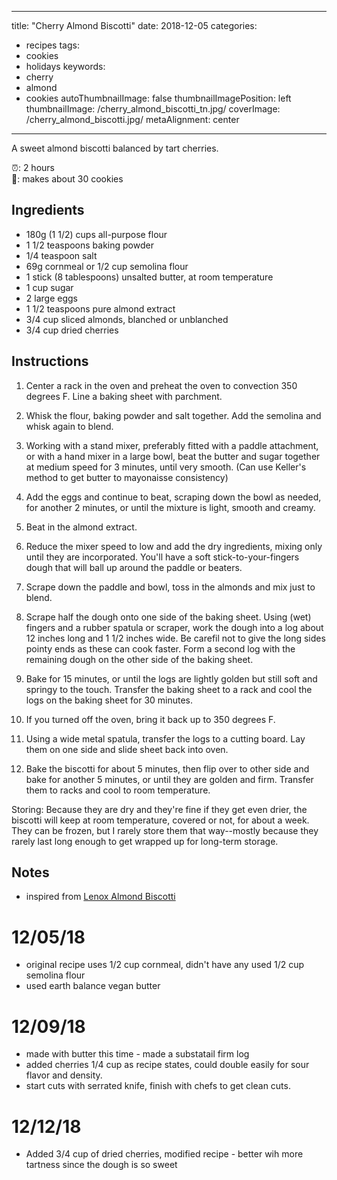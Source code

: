  ---
title: "Cherry Almond Biscotti"
date: 2018-12-05
categories:
- recipes
tags:
- cookies
- holidays
keywords:
- cherry
- almond
- cookies
autoThumbnailImage: false
thumbnailImagePosition: left
thumbnailImage: /cherry_almond_biscotti_tn.jpg/
coverImage: /cherry_almond_biscotti.jpg/
metaAlignment: center
---
A sweet almond biscotti balanced by tart cherries. 

<!--more-->


:alarm_clock:: 2 hours <br>
:cookie:: makes about 30 cookies


<!--{{< image classes="fancybox center" src="/cherry_almond_biscotti.jpg/"  title="Warm from the oven" >}}-->

## Ingredients
* 180g (1 1/2) cups all-purpose flour 
* 1 1/2 teaspoons baking powder 
* 1/4 teaspoon salt 
* 69g cornmeal or 1/2 cup semolina flour
* 1 stick (8 tablespoons) unsalted butter, at room temperature 
* 1 cup sugar 
* 2 large eggs 
* 1 1/2 teaspoons pure almond extract 
* 3/4 cup sliced almonds, blanched or unblanched
* 3/4 cup dried cherries


## Instructions

1. Center a rack in the oven and preheat the oven to convection 350 degrees F. Line a baking sheet with parchment.

2. Whisk the flour, baking powder and salt together. Add the semolina and whisk again to blend.

3. Working with a stand mixer, preferably fitted with a paddle attachment, or with a hand mixer in a large bowl, beat the butter and sugar together at medium speed for 3 minutes, until very smooth. (Can use Keller's method to get butter to mayonaisse consistency)

4. Add the eggs and continue to beat, scraping down the bowl as needed, for another 2 minutes, or until the mixture is light, smooth and creamy. 

5. Beat in the almond extract. 

6. Reduce the mixer speed to low and add the dry ingredients, mixing only until they are incorporated. You'll have a soft stick-to-your-fingers dough that will ball up around the paddle or beaters. 

7. Scrape down the paddle and bowl, toss in the almonds and mix just to blend.

8. Scrape half the dough onto one side of the baking sheet. Using (wet) fingers and a rubber spatula or scraper, work the dough into a log about 12 inches long and 1 1/2 inches wide. Be carefil not to give the long sides pointy ends as these can cook faster. Form a second log with the remaining dough on the other side of the baking sheet.

9. Bake for 15 minutes, or until the logs are lightly golden but still soft and springy to the touch. Transfer the baking sheet to a rack and cool the logs on the baking sheet for 30 minutes.

10. If you turned off the oven, bring it back up to 350 degrees F.

11. Using a wide metal spatula, transfer the logs to a cutting board. Lay them on one side and slide sheet back into oven.

12. Bake the biscotti for about 5 minutes, then flip over to other side and bake for another 5 minutes, or until they are golden and firm. Transfer them to racks and cool to room temperature.

Storing: Because they are dry and they're fine if they get even drier, the biscotti will keep at room temperature, covered or not, for about a week. They can be frozen, but I rarely store them that way--mostly because they rarely last long enough to get wrapped up for long-term storage.


## Notes 

* inspired from [Lenox Almond Biscotti](https://www.splendidtable.org/recipes/lenox-almond-biscotti)

# 12/05/18

* original recipe uses 1/2 cup cornmeal, didn't have any used 1/2 cup semolina flour
* used earth balance vegan butter

# 12/09/18
* made with butter this time - made a substatail firm log
* added cherries 1/4 cup as recipe states, could double easily for sour flavor and density.
* start cuts with serrated knife, finish with chefs to get clean cuts.

# 12/12/18
* Added 3/4 cup of dried cherries, modified recipe - better wih more tartness since the dough is so sweet